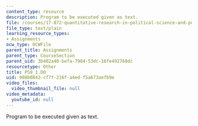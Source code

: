 ```yaml
---
content_type: resource
description: Program to be executed given as text.
file: /courses/17-872-quantitative-research-in-political-science-and-public-policy-spring-2004/908b0842cf7f216fa4edf5a673aefb9e_PS9_1.DO
file_type: text/plain
learning_resource_types:
- Assignments
ocw_type: OCWFile
parent_title: Assignments
parent_type: CourseSection
parent_uid: 3b402a40-befa-7984-53dc-16fe492768dc
resourcetype: Other
title: PS9_1.DO
uid: 908b0842-cf7f-216f-a4ed-f5a673aefb9e
video_files:
  video_thumbnail_file: null
video_metadata:
  youtube_id: null
---
```

Program to be executed given as text.

